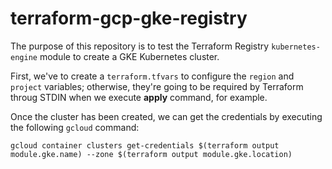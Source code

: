 # terraform-gcp-gke-registry

The purpose of this repository is to test the Terraform Registry ```kubernetes-engine``` module to create a GKE Kubernetes cluster.

First, we've to create a ```terraform.tfvars``` to configure the ```region``` and ```project``` variables; otherwise, they're going to be required by Terraform throug STDIN when we execute **apply** command, for example.

Once the cluster has been created, we can get the credentials by executing the following ```gcloud``` command:

```
gcloud container clusters get-credentials $(terraform output module.gke.name) --zone $(terraform output module.gke.location)
```

